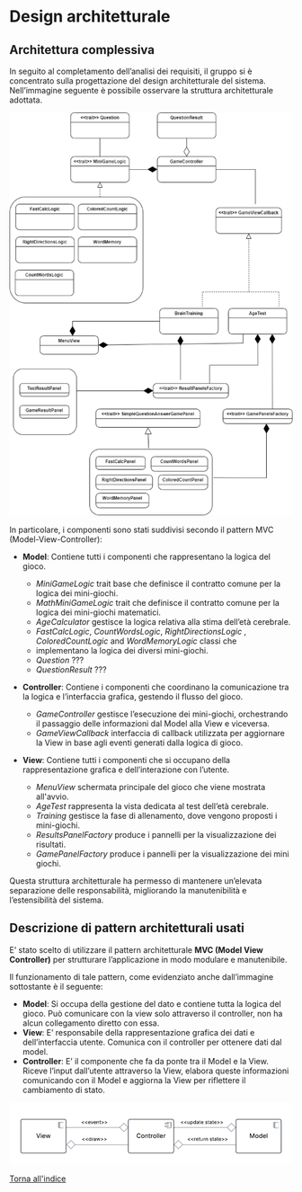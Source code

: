 # Design architetturale

## Architettura complessiva
In seguito al completamento dell’analisi dei requisiti, il gruppo si è concentrato sulla progettazione del design architetturale del sistema.
Nell’immagine seguente è possibile osservare la struttura architetturale adottata.

![ArchitetturaDelSistema](img/design.png)

In particolare, i componenti sono stati suddivisi secondo il pattern MVC (Model-View-Controller):
* **Model**: Contiene tutti i componenti che rappresentano la logica del gioco.
  - _MiniGameLogic_ trait base che definisce il contratto comune per la logica dei mini-giochi.
  - _MathMiniGameLogic_ trait che definisce il contratto comune per la logica dei mini-giochi matematici.
  - _AgeCalculator_ gestisce la logica relativa alla stima dell’età cerebrale.
  - _FastCalcLogic_, _CountWordsLogic_, _RightDirectionsLogic_ , _ColoredCountLogic_ and _WordMemoryLogic_ classi che 
  - implementano la logica dei diversi mini-giochi.
  - _Question_ ???
  - _QuestionResult_ ???

* **Controller**: Contiene i componenti che coordinano la comunicazione tra la logica e l’interfaccia grafica, 
  gestendo il flusso del gioco.
  - _GameController_ gestisce l’esecuzione dei mini-giochi, orchestrando il passaggio delle informazioni dal Model 
  alla View e viceversa.
  - _GameViewCallback_ interfaccia di callback utilizzata per aggiornare la View in base agli eventi generati dalla 
  logica di gioco.

* **View**: Contiene tutti i componenti che si occupano della rappresentazione grafica e dell’interazione con l’utente.
  - _MenuView_ schermata principale del gioco che viene mostrata all'avvio. 
  - _AgeTest_ rappresenta la vista dedicata al test dell’età cerebrale.
  - _Training_ gestisce la fase di allenamento, dove vengono proposti i mini-giochi.
  - _ResultsPanelFactory_ produce i pannelli per la visualizzazione dei risultati.
  - _GamePanelFactory_ produce i pannelli per la visualizzazione dei mini giochi.

Questa struttura architetturale ha permesso di mantenere un’elevata separazione delle responsabilità, migliorando la 
manutenibilità e l’estensibilità del sistema. 

## Descrizione di pattern architetturali usati
E’ stato scelto di utilizzare il pattern architetturale **MVC (Model View Controller)** per strutturare l’applicazione in modo modulare e manutenibile.

Il funzionamento di tale pattern, come evidenziato anche dall’immagine sottostante è il seguente:
* **Model**: Si occupa della gestione del dato e contiene tutta la logica del gioco. Può comunicare con la view solo attraverso il controller, non ha alcun collegamento diretto con essa.
* **View**: E’ responsabile della rappresentazione grafica dei dati e dell’interfaccia utente. Comunica con il controller per ottenere dati dal model.
* **Controller**: E’ il componente che fa da ponte tra il Model e la View. Riceve l’input dall’utente attraverso la View, elabora queste informazioni comunicando con il Model e aggiorna la View per riflettere il cambiamento di stato.

![PatterArchitetturale](img/mvc_design.png)


[Torna all'indice](index.md)